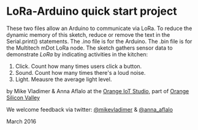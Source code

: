 # LoRa-Arduino quick start project


These two files allow an Arduino to communicate via LoRa.  To reduce the dynamic memory of this sketch, reduce or remove the text in the Serial.print() statements.  The .ino file is for the Arduino.  The .bin file is for the Multitech mDot LoRa node. The sketch gathers sensor data to demonstrate *LoRa* by indicating activities in the kitchen: 
 1. Click. Count how many times users click a button. 
 2. Sound. Count how many times there's a loud noise.  
 3. Light. Meausre the average light level.    

by Mike Vladimer & Anna Aflalo at the [Orange IoT Studio](http://orangeiotstudio.com), part of [Orange Silicon Valley](http://www.orangesv.com/) 

We welcome feedback via twitter: [@mikevladimer](https://twitter.com/mikevladimer) & [@anna_aflalo](https://twitter.com/anna_aflalo)

March 2016 

